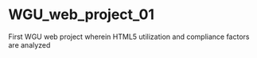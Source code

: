 WGU_web_project_01
==================

First WGU web project wherein HTML5 utilization and compliance factors are analyzed
